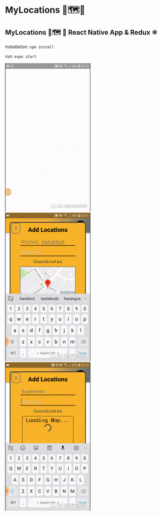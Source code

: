 # MyLocations 📍🗺️🚩
## MyLocations 📍🗺️ 🚩 React Native App & Redux ⚛

installation:
    `npm install`

run:
    `expo start`

<img src="https://github.com/idanlevi1/Locations/blob/master/assets/images/gif1.gif" width="276" height="480"><img src="https://github.com/idanlevi1/Locations/blob/master/assets/images/gif2.gif" width="276" height="480"><img src="https://github.com/idanlevi1/Locations/blob/master/assets/images/gif3.gif" width="276" height="480">
